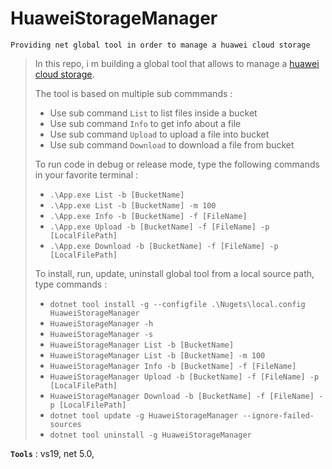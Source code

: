 # HuaweiStorageManager
```
Providing net global tool in order to manage a huawei cloud storage
```

> In this repo, i m building a global tool that allows to manage a [huawei cloud storage](https://www.huaweicloud.com/intl/en-us/product/obs.html).
>
> The tool is based on multiple sub commmands :
> - Use sub command `List` to list files inside a bucket
> - Use sub command `Info` to get info about a file
> - Use sub command `Upload` to upload a file into bucket
> - Use sub command `Download` to download a file from bucket
>
> To run code in debug or release mode, type the following commands in your favorite terminal : 
> - `.\App.exe List -b [BucketName]`
> - `.\App.exe List -b [BucketName] -m 100`
> - `.\App.exe Info -b [BucketName] -f [FileName]`
> - `.\App.exe Upload -b [BucketName] -f [FileName] -p [LocalFilePath]`
> - `.\App.exe Download -b [BucketName] -f [FileName] -p [LocalFilePath]`
>
> To install, run, update, uninstall global tool from a local source path, type commands :
> - `dotnet tool install -g --configfile .\Nugets\local.config HuaweiStorageManager`
> - `HuaweiStorageManager -h`
> - `HuaweiStorageManager -s`
> - `HuaweiStorageManager List -b [BucketName]`
> - `HuaweiStorageManager List -b [BucketName] -m 100`
> - `HuaweiStorageManager Info -b [BucketName] -f [FileName]`
> - `HuaweiStorageManager Upload -b [BucketName] -f [FileName] -p [LocalFilePath]`
> - `HuaweiStorageManager Download -b [BucketName] -f [FileName] -p [LocalFilePath]`
> - `dotnet tool update -g HuaweiStorageManager --ignore-failed-sources`
> - `dotnet tool uninstall -g HuaweiStorageManager`
>
>

**`Tools`** : vs19, net 5.0, 
